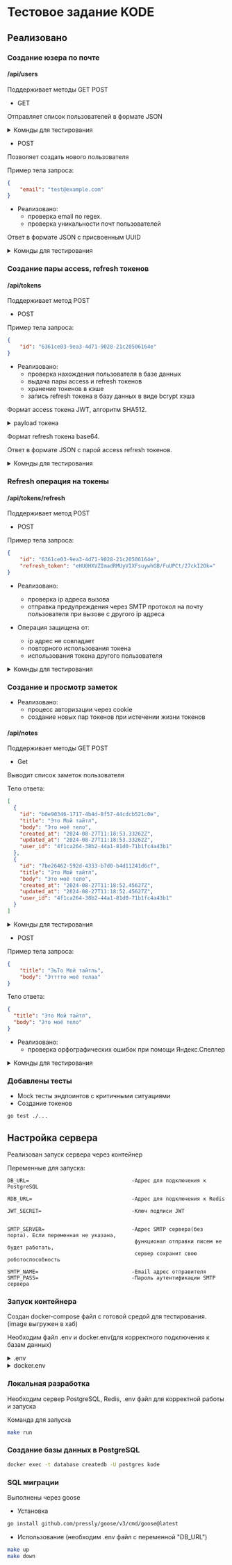 # Тестовое задание KODE

## Реализовано

### Создание юзера по почте

#### /api/users

Поддерживает методы GET POST

- GET 

Отправляет список пользователей в формате JSON

<details>
  <summary>Комнды для тестирования</summary>

```bash
curl http://localhost:9000/api/users
```

</details>

- POST 

Позволяет создать нового пользователя

Пример тела запроса:

```json
{
    "email": "test@example.com"
}
```

- Реализовано:
  - проверка email по regex. 
  - проверка уникальности почт пользователей

Ответ в формате JSON с присвоенным UUID

<details>
  <summary>Комнды для тестирования</summary>

```bash
curl -d '{"email":"test@gmail.com"}' http://localhost:9000/api/users
curl -d '{"email":"1"}' http://localhost:9000/api/users
curl -d '{}' http://localhost:9000/api/users
```

</details>

### Создание пары access, refresh токенов

#### /api/tokens

Поддерживает метод POST

- POST

Пример тела запроса: 

```json
{
    "id": "6361ce03-9ea3-4d71-9028-21c20506164e"
}
```

- Реализовано:
  - проверка нахождения пользователя в базе данных
  - выдача пары access и refresh токенов
  - хранение токенов в кэше
  - запись refresh токена в базу данных в виде bcrypt хэша

Формат access токена JWT, алгоритм SHA512.
<details>
  <summary>payload токена</summary>
  
  ```
{
  "iss": "127.0.0.1",                               - ip адрес вызова
  "sub": "6361ce03-9ea3-4d71-9028-21c20506164e",    - uuid пользователя
  "exp": 1724676917,                                - время недействительности токена(15 минут после создания)
  "iat": 1724676017                                 - время выдачи токена
}
```
  
</details>

Формат refresh токена base64.

Ответ в формате JSON с парой access refresh токенов.

<details>
  <summary>Комнды для тестирования</summary>
  
```bash
curl -d '{"id":"${UUID}"}' http://localhost:9000/api/tokens
curl -d '{"id":""}' http://localhost:9000/api/tokens
curl -d '{}' http://localhost:9000/api/tokens
```
  
</details>


### Refresh операция на токены

#### /api/tokens/refresh

Поддерживает метод POST

- POST

Пример тела запроса: 

```json
{
    "id": "6361ce03-9ea3-4d71-9028-21c20506164e",
    "refresh_token": "eHU0HXVZImadRMUyVIXFsuywhGB/FuUPCt/27ckI2Ok="
}
```

- Реализовано:
  - проверка ip адреса вызова
  - отправка предупреждения через SMTP протокол
    на почту пользователя при вызове с другого ip адреса

- Операция защищена от:
  - ip адрес не совпадает
  - повторного использования токена
  - использования токена другого пользователя

    
<details>
  <summary>Комнды для тестирования</summary>
  
```bash
curl -d '{"id":"${UUID}", "refresh_token":"${Refresh token}"}' http://localhost:9000/api/tokens/refresh
curl -d '{"id":"${UUID}", "refresh_token":""}' http://localhost:9000/api/tokens/refresh
curl -d '{}' http://localhost:9000/api/tokens/refresh
```
  
</details>

### Создание и просмотр заметок

- Реализовано:
  - процесс авторизации через cookie
  - создание новых пар токенов при истечении жизни токенов

#### /api/notes

Поддерживает методы GET POST

- Get

Выводит список заметок пользователя

Тело ответа:

```json
[
  {
    "id": "b0e90346-1717-4b4d-8f57-44cdcb521c0e",
    "title": "Это Мой тайтл",
    "body": "Это моё тело",
    "created_at": "2024-08-27T11:18:53.33262Z",
    "updated_at": "2024-08-27T11:18:53.33262Z",
    "user_id": "4f1ca264-38b2-44a1-81d0-71b1fc4a43b1"
  },
  {
    "id": "7be26462-592d-4333-b7d0-b4d11241d6cf",
    "title": "Это Мой тайтл",
    "body": "Это моё тело",
    "created_at": "2024-08-27T11:18:52.45627Z",
    "updated_at": "2024-08-27T11:18:52.45627Z",
    "user_id": "4f1ca264-38b2-44a1-81d0-71b1fc4a43b1"
  }
]
```

    
<details>
  <summary>Комнды для тестирования</summary>
  
```bash
curl -v --cookie "access=${JWT token}" http://localhost:9000/api/notes
curl -v --cookie "access=eyJhbGciOiJIUzUxMiIsInR5cCI6IkpXVCJ9.eyJpc3MiOiIxMjcuMC4wLjEiLCJzdWIiOiIzMzFjZGU0Yi02YzkzLTQ4OTYtOTVlNC03NzJiOWNkNzQ5YjAiLCJleHAiOjE3MjQ3NTgyODQsImlhdCI6MTcyNDc1NzM4NH0.ixHllUpecIuQDJMxOxbrNt_vDBx-LnZTvLF1TBmIlyUc_mQ9HUxOpgd0ZDM1ARux2tD0o_KJ0S7v3zRwP5wypQ" http://localhost:9000/api/notes
```
  
</details>


- POST

Пример тела запроса: 

```json
{
    "title": "ЭьТо Мой тайтль",
    "body": "Этттто моё телаа"
}
```
Тело ответа:

```json
{
  "title": "Это Мой тайтл",
  "body": "Это моё тело"
}
```

- Реализовано:
  - проверка орфографических ошибок при помощи Яндекс.Спеллер

    
<details>
  <summary>Комнды для тестирования</summary>
  
```bash
curl -v --cookie "access=${JWT token}" -d '{"title":"ЭьТо Мой тайтль", "body":"Этттто моё телаа"}' http://localhost:9000/api/notes
curl -v --cookie "access=eyJhbGciOiJIUzUxMiIsInR5cCI6IkpXVCJ9.eyJpc3MiOiIxMjcuMC4wLjEiLCJzdWIiOiIzMzFjZGU0Yi02YzkzLTQ4OTYtOTVlNC03NzJiOWNkNzQ5YjAiLCJleHAiOjE3MjQ3NTgyODQsImlhdCI6MTcyNDc1NzM4NH0.ixHllUpecIuQDJMxOxbrNt_vDBx-LnZTvLF1TBmIlyUc_mQ9HUxOpgd0ZDM1ARux2tD0o_KJ0S7v3zRwP5wypQ" -d '{"title":"ЭьТо Мой тайтль", "body":"Этттто моё телаа"}' http://localhost:9000/api/notes
```
  
</details>

### Добавлены тесты

- Mock тесты эндпоинтов с критичными ситуациями
- Создание токенов

```bash
go test ./...
```

## Настройка сервера

Реализован запуск сервера через контейнер

Переменные для запуска:

```
DB_URL=                                 -Адрес для подключения к PostgreSQL

RDB_URL=                                -Адрес для подключения к Redis

JWT_SECRET=                             -Ключ подписи JWT


SMTP_SERVER=                            -Адрес SMTP сервера(без порта). Если переменная не указана, 
                                         функционал отправки писем не будет работать,
                                         сервер сохранит свою роботоспособность

SMTP_NAME=                              -Email адрес отправителя
SMTP_PASS=                              -Пароль аутентификации SMTP сервера

```



### Запуск контейнера

Создан docker-compose файл с готовой средой для тестирования. (image выгружен в хаб)

Необходим файл .env и docker.env(для корректного подключения к базам данных)
<details>
  <summary>.env</summary>
  
```
DB_URL= postgres://postgres:test@localhost:5432/kode?sslmode=disable
RDB_URL= redis://:pass@localhost:6379/0
JWT_SECRET= RHTjGzsHH+J8uQvfgNi1N48cn8ZL6NQJXRgJZVlNWj8FlsyPkOMXgCuPdu3nx3aoMmc8VXay7iJnk4/e2mAIXA==

SMTP_SERVER="smtp.yandex.ru"

SMTP_NAME=
SMTP_PASS=
```
  
</details>
<details>
  <summary>docker.env</summary>
  
```
DB_URL= postgres://postgres:test@database:5432/kode?sslmode=disable
RDB_URL= redis://:pass@cache:6379/0
```
  
</details>

### Локальная разработка

Необходим сервер PostgreSQL, Redis, .env файл для корректной работы и запуска

Команда для запуска
```bash
make run
```

### Создание базы данных в PostgreSQL

```bash
docker exec -t database createdb -U postgres kode
```

### SQL миграции

Выполнены через goose

- Установка
```bash
go install github.com/pressly/goose/v3/cmd/goose@latest
```

- Использование (необходим .env файл с переменной "DB_URL")
```bash
make up
make down
```
